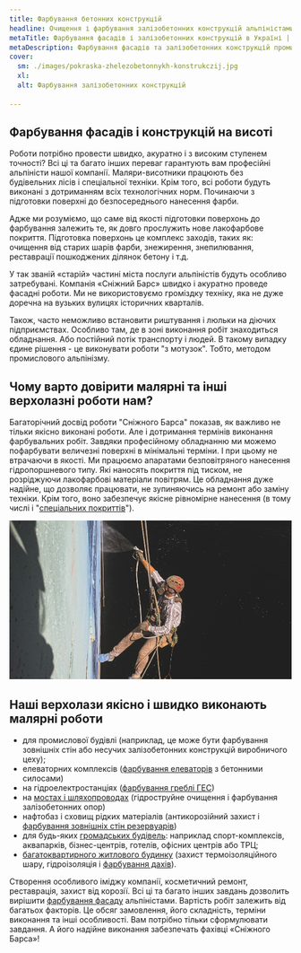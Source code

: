 ```yaml
---
title: Фарбування бетонних конструкцій
headline: Очищення і фарбування залізобетонних конструкцій альпіністами, відновлення антикорозійного захисту фасадів, гребель, елеваторних комплексів.
metaTitle: Фарбування фасадів і залізобетонних конструкцій в Україні | СНІЖНИЙ БАРС
metaDescription: Фарбування фасадів та залізобетонних конструкцій промисловими альпіністами в Україні ☎ + 38 (096) 555-30-92 від компанії Сніжний Барс.
cover:
  sm: ./images/pokraska-zhelezobetonnykh-konstrukczij.jpg
  xl: 
  alt: Фарбування залізобетонних конструкцій

---
```



## Фарбування фасадів і конструкцій на висоті



Роботи потрібно провести швидко, акуратно і з високим ступенем точності? Всі ці та багато інших переваг гарантують вам професійні альпіністи нашої компанії. Маляри-висотники працюють без будівельних лісів і спеціальної техніки. Крім того, всі роботи будуть виконані з дотриманням всіх технологічних норм. Починаючи з підготовки поверхні до безпосереднього нанесення фарби.

Адже ми розуміємо, що саме від якості підготовки поверхонь до фарбування залежить те, як довго прослужить нове лакофарбове покриття. Підготовка поверхонь це комплекс заходів, таких як: очищення від старих шарів фарби, знежирення, знепилювання, реставрації пошкоджених ділянок бетону і т.д.

У так званій «старій» частині міста послуги альпіністів будуть особливо затребувані. Компанія «Сніжний Барс» швидко і акуратно проведе фасадні роботи. Ми не використовуємо громіздку техніку, яка не дуже доречна на вузьких вулицях історичних кварталів.

Також, часто неможливо встановити риштування і люльки на діючих підприємствах. Особливо там, де в зоні виконання робіт знаходиться обладнання. Або постійний потік транспорту і людей. В такому випадку єдине рішення - це виконувати роботи "з мотузок". Тобто, методом промислового альпінізму.


## Чому варто довірити малярні та інші верхолазні роботи нам?


Багаторічний досвід роботи "Сніжного Барса" показав, як важливо не тільки якісно виконані роботи. Але і дотримання термінів виконання фарбувальних робіт. Завдяки професійному обладнанню ми можемо пофарбувати величезні поверхні в мінімальні терміни. І при цьому не втрачаючи в якості. Ми працюємо апаратами безповітряного нанесення гідропоршневого типу. Які наносять покриття під тиском, не розріджуючи лакофарбові матеріали повітрям. Це обладнання дуже надійне, що дозволяє працювати, не зупиняючись на ремонт або заміну техніки. Крім того, воно забезпечує якісне рівномірне нанесення (в тому числі і "[спеціальних покриттів](/services/nanesenie-specialnyx-pokrytij/)").


![Фарбування ЗБК](./images/pokraska-zhelezobetonnykh-konstrukczij-ukraina.jpg)


## Наші верхолази якісно і швидко виконають малярні роботи


- для промислової будівлі (наприклад, це може бути фарбування зовнішніх стін або несучих залізобетонних конструкцій виробничого цеху);
- елеваторних комплексів ([фарбування елеваторів](/tipy-obektov/elevatory-promyshlennye-cexa/) з бетонними силосами)
- на гідроелектростанціях ([фарбування греблі ГЕС](/tipy-obektov/elektrostancii-ges-tes-aes/))
- на [мостах і шляхопроводах](/tipy-obektov/puteprovody-mosty-i-estakady/) (гідроструйне очищення і фарбування залізобетонних опор)
- нафтобаз і сховищ рідких матеріалів (антикорозійний захист і [фарбування зовнішніх стін резервуарів](/tipy-obektov/rezervuary-dlya-zhidkostej/))
- для будь-яких [громадських будівель](/tipy-obektov/obshhestvennye-obekty-trc-vokzaly/): наприклад спорт-комплексів, аквапарків, бізнес-центрів, готелів, офісних центрів або ТРЦ;
- [багатоквартирного житлового будинку](/services/uteplenie-sten-i-fasadov/) (захист термоізоляційного шару, гідроізоляція і [фарбування дахів](/services/pokraska-kryishi/)).

Створення особливого іміджу компанії, косметичний ремонт, реставрація, захист від корозії. Всі ці та багато інших завдань дозволить вирішити [фарбування фасаду](/services/pokraska-fasada/) альпіністами. Вартість робіт залежить від багатьох факторів. Це обсяг замовлення, його складність, терміни виконання та інші особливості. Вам потрібно тільки сформулювати завдання. А його надійне виконання забезпечать фахівці «Сніжного Барса»!